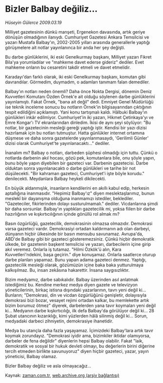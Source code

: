 # Bizler Balbay değiliz...

*Hüseyin Gülerce 2009.03.19*

<tr><td class="metin" colspan="2" style="padding-top: 20px; padding-left: 5px; padding-right: 10px;">Milliyet gazetesinin dünkü manşeti, Ergenekon davasında, artık geriye dönüşün olmadığının ilanıydı. Cumhuriyet Gazetesi Ankara Temsilcisi ve yazarı Mustafa Balbay'ın, 2002-2005 yılları arasında generallerle yaptığı görüşmelere ait notlar yayınlanınca bir anda her şey değişti.</td></tr><tr><td class="metin" colspan="2" style="padding-top: 20px; padding-left: 5px; padding-right: 10px;"><p>Bu darbe günlüklerini, iki eski Genelkurmay başkanı, Milliyet yazarı Fikret Bila'ya yorumladılar ve "mahkeme davet ederse gideriz" dediler. Evet mahkeme onların bu cesaretini takdir etmeli ve davet etmelidir.
<p> Karadayı'dan farklı olarak, iki eski Genelkurmay başkanı, komutan gibi davrandılar. Görmedim, duymadım, o adamları tanımam falan demediler.
<p> Balbay'ın notları neden önemli? Daha önce Nokta Dergisi, dönemin Deniz Kuvvetleri Komutanı Özden Örnek'e ait olduğu söylenen darbe günlüklerini yayınlamıştı. Fakat Örnek, "bana ait değil" dedi. Emniyet Genel Müdürlüğü ise teknik inceleme sonucu bu notların Örnek'in bilgisayarından çıktığının tespit edildiğini açıklamıştı. Yani konu tartışmalı kaldı. Hâlbuki Balbay'ın günlükleri inkâr edilmiyor. Cumhuriyet'in iki yazarı, Hikmet Çetinkaya'yı ve Emre Kongar'ı TV ekranlarından dinledim. İkisi de aynı şeyi söylüyor: "Bu notlar, bir gazetecinin mesleği gereği yaptığı iştir. Kendisi bir yazı dizisi hazırlamak için bu notları tutmuştur. Hatta günlükler internet ortamına düşmese ve daha sonra gazetelerde yayınlanmasaydı, 'Gerilimli Günler' dizisi olarak Cumhuriyet'te yayınlanacaktı..." dediler.
<p> İnanalım mı? Balbay o notları, darbeden şüphesi olmadığı için tuttu. Çünkü o notlarda darbenin akıl hocası, gözü pek, komutanlara bile, onu şöyle yapın, bunu böyle yapın diyebilen bir gazeteci var. Darbenin gazetecisi. Darbe olduktan sonra yayınlanacaktı o darbe günlükleri ve tarihe bir not düşülecekti. "Bir kahraman gazeteci, Cumhuriyet'i işte böyle korudu." denilecekti. Meydanlara Balbay heykeli dikilecekti.
<p> En büyük aldanmışlık, insanların kendilerini en akıllı kabul edip, herkesin aptallığına inanmasıdır. "Hepimiz Balbay'ız" diyen meslektaşlarımız, bunun meslekî bir dayanışma olduğuna inanmamızı istediler, beklediler. "Gazeteciler, fikirlerinden dolayı susturulmamalı." dediler. Vicdanlarına şimdi bir daha sorsunlar. Balbay'ın yaptıkları gazetecilik mi, yoksa fiilen bir darbe hazırlığının ve kışkırtıcılığının içinde gönüllü rol almak mı?
<p> Basın özgürlüğü, gazetecilik, demokrasinin olmazsa olmazıdır. Demokrasi varsa gazeteci vardır. Demokrasiyi ortadan kaldırmanın adı olan darbeyi, dünyanın hiçbir ülkesinde bir basın mensubu savunamaz. Avrupa'da, ABD'de Balbay gibi bir gazeteci gösteremezsiniz. Çünkü hiçbir demokratik ülkede, bir gazetenin başkent temsilcisi ve yazarı, darbecilerin içine girip akıl veremez. Onlarla iş tutamaz. "Hilmi Özkök'ü alın, Kara Kuvvetleri'ndekini, başa geçirin." diye konuşamaz. Onlarla saatlerce oturup darbe planları yapamaz. Bunu yapan adama gazeteci denmez. Yaptığı, gazetecilik mesleği olarak, gözümüzün içine baka baka yutturulmaya kalkışılmaz. Bu, insan zekâsına hakarettir. İnsana saygısızlıktır.
<p> Bizim medyamız, darbe sabıkalıdır. Balbay üzerinden asıl anlatmak istediğimiz bu. Kendine merkez medya diyen gazete ve televizyon yöneticilerinin, birkaç istisna dışındaki yazarlarının, tavrı yeni değil ki... Bunların; "Demokrasi, din ve vicdan özgürlüğünü genişletir, dolayısıyla demokrasi bizi bozar, vesayet rejimi ortadan kalkar, bu memlekette artık bizim borumuz ötmez" diyerek, darbelerden yana tavır koymaları yeni değil ki... Medyanın darbe kışkırtıcılığı, ilk defa Balbay'da görülüyor değil ki... 28 Şubat utancının kızarıklığı, kimi yüzlerden hâlâ silinmiş değil ki... Sorun, medyadaki darbeci zihniyetin, demokrasiye ihanetidir.
<p> Medya bu utançla daha fazla yaşayamaz. İçimizdeki Balbay'lara artık tavır koymak zorundayız. "Demokrasi iyidir ama, bizimkiler iktidar olamıyorsa, darbeler de fena değildir" diyenlerin hepsi Balbay olabilir. Fakat "laik, demokratik ve sosyal bir hukuk devleti olmayı, bu değerlerin birini diğerine tercih etmeden birlikte savunuyoruz" diyen hiçbir gazeteci, yazar, yayın yöneticisi, Balbay olamaz. 
<p> Bizler Balbay değiliz ve asla olmayacağız... <br/></p></p></p></p></p></p></p></p></p></td></tr>

Kaynak: [zaman.com.tr](http://zaman.com.tr/yazar.do?yazino=827114), [web.archive.org (arşiv bağlantısı)](http://web.archive.org/web/20090322084554/http://zaman.com.tr:80/yazar.do?yazino=827114)
